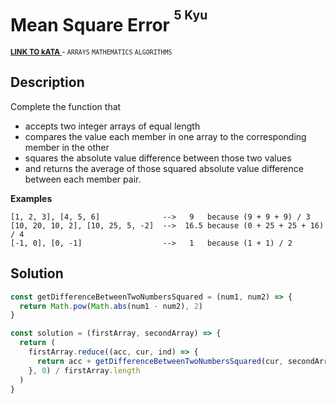 <h1>Mean Square Error <sup><sup>5 Kyu</sup></sup></h1>

<sup>
  <a href="https://www.codewars.com/kata/51edd51599a189fe7f000015">
    <strong>LINK TO kATA</strong>
  </a> - <code>ARRAYS</code> <code>MATHEMATICS</code> <code>ALGORITHMS</code>
</sup>

## Description

Complete the function that

- accepts two integer arrays of equal length
- compares the value each member in one array to the corresponding member in the other
- squares the absolute value difference between those two values
- and returns the average of those squared absolute value difference between each member pair.

**Examples**

```
[1, 2, 3], [4, 5, 6]              -->   9   because (9 + 9 + 9) / 3
[10, 20, 10, 2], [10, 25, 5, -2]  -->  16.5 because (0 + 25 + 25 + 16) / 4
[-1, 0], [0, -1]                  -->   1   because (1 + 1) / 2
```

## Solution

```javascript
const getDifferenceBetweenTwoNumbersSquared = (num1, num2) => {
  return Math.pow(Math.abs(num1 - num2), 2)
}

const solution = (firstArray, secondArray) => {
  return (
    firstArray.reduce((acc, cur, ind) => {
      return acc + getDifferenceBetweenTwoNumbersSquared(cur, secondArray[ind])
    }, 0) / firstArray.length
  )
}
```
